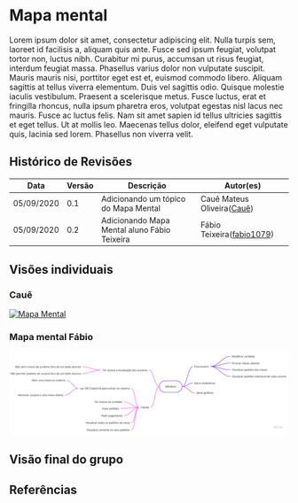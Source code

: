 # Mapa mental

<p>
Lorem ipsum dolor sit amet, consectetur adipiscing elit. Nulla turpis sem, laoreet id facilisis a, aliquam quis ante. Fusce sed ipsum feugiat, volutpat tortor non, luctus nibh. Curabitur mi purus, accumsan ut risus feugiat, interdum feugiat massa. Phasellus varius dolor non vulputate suscipit. Mauris mauris nisi, porttitor eget est et, euismod commodo libero. Aliquam sagittis at tellus viverra elementum. Duis vel sagittis odio. Quisque molestie iaculis vestibulum. Praesent a scelerisque metus. Fusce luctus, erat et fringilla rhoncus, nulla ipsum pharetra eros, volutpat egestas nisl lacus nec mauris. Fusce ac luctus felis. Nam sit amet sapien id tellus ultricies sagittis et eget tellus. Ut at mollis leo. Maecenas tellus dolor, eleifend eget vulputate quis, lacinia sed lorem. Phasellus non viverra velit. 
</p>

## Histórico de Revisões

<table>
  <thead>
    <tr>
      <th>Data</th>
      <th>Versão</th>
      <th>Descrição</th>
      <th>Autor(es)</th>
    </tr>
  </thead>

  <tbody>
    <tr>
      <td>05/09/2020</td>
      <td>0.1</td>
      <td>Adicionando um tópico do Mapa Mental</td>
      <td>
        Cauê Mateus Oliveira(<a target="blank" href="https://github.com/caue96">Cauê</a>)
      </td>
    </tr>
    <tr>
      <td>05/09/2020</td>
      <td>0.2</td>
      <td>Adicionando Mapa Mental aluno Fábio Teixeira</td>
      <td>
        Fábio Teixeira(<a target="blank" href="https://github.com/fabio1079">fabio1079</a>)
      </td>
    </tr>
  </tbody>

</table>

## Visões individuais

### Cauê
[![Mapa Mental](../imgs/Mapa_Mental_Cauê.png)](https://ibb.co/kg4mP95)

### Mapa mental Fábio

![](../images/mindmap/Mind_Map_Fabio.jpg)

## Visão final do grupo

## Referências
